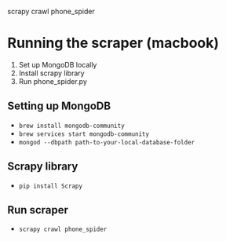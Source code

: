 
scrapy crawl phone_spider  

# Running the scraper (macbook)
1. Set up MongoDB locally
2. Install scrapy library
3. Run phone_spider.py

## Setting up MongoDB

- `brew install mongodb-community`
- `brew services start mongodb-community`
- `mongod --dbpath path-to-your-local-database-folder`

## Scrapy library

- `pip install Scrapy`

## Run scraper

- `scrapy crawl phone_spider`

